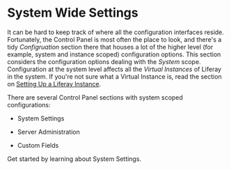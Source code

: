 # System Wide Settings [](id=system-wide-settings)

It can be hard to keep track of where all the configuration interfaces reside.
Fortunately, the Control Panel is most often the place to look, and there's a
tidy *Configruation* section there that houses a lot of the higher level (for
example, system and instance scoped) configuration options. This section
considers the configuration options dealing with the *System* scope.
Configuration at the system level affects all the *Virtual Instances* of Liferay
in the system. If you're not sure what a Virtual Instance is, read the section
on
[Setting Up a Liferay Instance](/discover/portal/-/knowledge_base/7-1/instance-settings).

There are several Control Panel sections with system scoped configurations:

- System Settings

- Server Administration

- Custom Fields

Get started by learning about System Settings.
